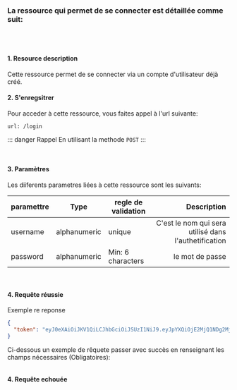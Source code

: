 <meta charset="utf-8"/>

### La ressource qui permet de se connecter est détaillée comme suit:

<br />
<br />

#### 1. Resource description

Cette ressource permet de se connecter via un compte d'utilisateur déjà créé.

#### 2. S'enregsitrer

Pour acceder à cette ressource, vous faites appel à l'url suivante:

```
url: /login
```

::: danger Rappel
En utilisant la methode `POST`
:::

<br />

#### 3. Paramètres

Les diiferents parametres liées à cette ressource sont les suivants:

| paramettre |     Type     | regle de validation |                                          Description |
| ---------- | :----------: | ------------------- | ---------------------------------------------------: |
| username   | alphanumeric | unique              | C'est le nom qui sera utilisé dans l'authetification |
| password   | alphanumeric | Min: 6 characters   |                                      le mot de passe |

<br />

#### 4. Requête réussie

Exemple re reponse

```json
{
  "token": "eyJ0eXAiOiJKV1QiLCJhbGciOiJSUzI1NiJ9.eyJpYXQiOjE2MjQ1NDg2MjUsImV4cCI6MTYyNTU0ODYyNCwicm9s........y5a-Cw"
}
```

Ci-dessous un exemple de rêquete passer avec succès en renseignant les champs nécessaires (Obligatoires):

```

```

#### 4. Requête echouée

```

```
